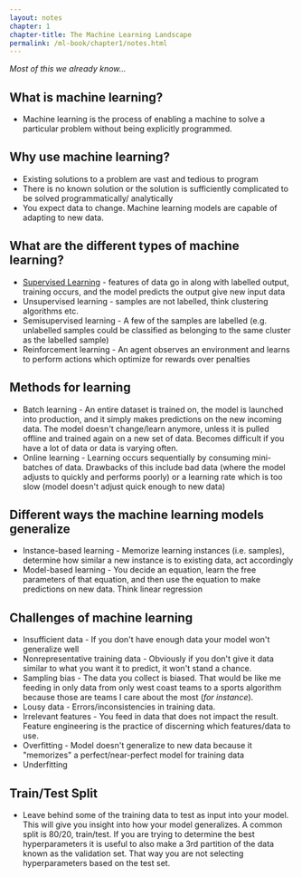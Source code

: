 ```yaml
---
layout: notes
chapter: 1
chapter-title: The Machine Learning Landscape
permalink: /ml-book/chapter1/notes.html
---
```


_Most of this we already know..._

## What is machine learning?

* Machine learning is the process of enabling a machine to solve a particular problem without being explicitly programmed.

## Why use machine learning?

* Existing solutions to a problem are vast and tedious to program
* There is no known solution or the solution is sufficiently complicated to be solved programmatically/ analytically
* You expect data to change. Machine learning models are capable of adapting to new data.

## What are the different types of machine learning?

* <ins>Supervised Learning</ins> - features of data go in along with labelled output, training occurs, and the model predicts the output give new input data
* Unsupervised learning - samples are not labelled, think clustering algorithms etc.
* Semisupervised learning - A few of the samples are labelled (e.g. unlabelled samples could be classified as belonging to the same cluster as the labelled sample)
* Reinforcement learning - An agent observes an environment and learns to perform actions which optimize for rewards over penalties

## Methods for learning

* Batch learning - An entire dataset is trained on, the model is launched into production, and it simply makes predictions on the new incoming data. The model doesn't change/learn anymore, unless it is pulled offline and trained again on a new set of data. Becomes difficult if you have a lot of data or data is varying often.
* Online learning - Learning occurs sequentially by consuming mini-batches of data. Drawbacks of this include bad data (where the model adjusts to quickly and performs poorly) or a learning rate which is too slow (model doesn't adjust quick enough to new data)

## Different ways the machine learning models generalize

* Instance-based learning - Memorize learning instances (i.e. samples), determine how similar a new instance is to existing data, act accordingly
* Model-based learning - You decide an equation, learn the free parameters of that equation, and then use the equation to make predictions on new data. Think linear regression

## Challenges of machine learning

* Insufficient data - If you don't have enough data your model won't generalize well
* Nonrepresentative training data - Obviously if you don't give it data similar to what you want it to predict, it won't stand a chance.
* Sampling bias - The data you collect is biased. That would be like me feeding in only data from only west coast teams to a sports algorithm because those are teams I care about the most (_for instance_). 
* Lousy data - Errors/inconsistencies in training data.
* Irrelevant features - You feed in data that does not impact the result. Feature engineering is the practice of discerning which features/data to use.
* Overfitting - Model doesn't generalize to new data because it "memorizes" a perfect/near-perfect model for training data
* Underfitting

## Train/Test Split

* Leave behind some of the training data to test as input into your model. This will give you insight into how your model generalizes. A common split is 80/20, train/test. If you are trying to determine the best hyperparameters it is useful to also make a 3rd partition of the data known as the validation set. That way you are not selecting hyperparameters based on the test set. 
